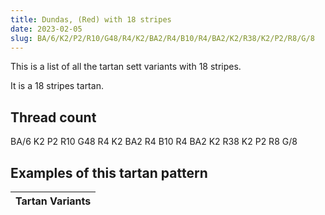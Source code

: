 ```yaml
---
title: Dundas, (Red) with 18 stripes
date: 2023-02-05
slug: BA/6/K2/P2/R10/G48/R4/K2/BA2/R4/B10/R4/BA2/K2/R38/K2/P2/R8/G/8
---
```

This is a list of all the tartan sett variants with 18 stripes.

It is a 18 stripes tartan.


## Thread count
BA/6 K2 P2 R10 G48 R4 K2 BA2 R4 B10 R4 BA2 K2 R38 K2 P2 R8 G/8

## Examples of this tartan pattern

| Tartan Variants |
|---------------|
